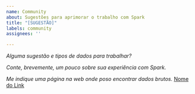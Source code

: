 ```yaml
---
name: Community
about: Sugestões para aprimorar o trabalho com Spark
title: "[SUGESTÃO]"
labels: community
assignees: ''

---
```


*Alguma sugestão e tipos de dados para trabalhar?*

*Conte, brevemente, um pouco sobre sua experiência com Spark.*

*Me indique uma página na web onde poso encontrar dados brutos.*
[Nome do Link](URL)
